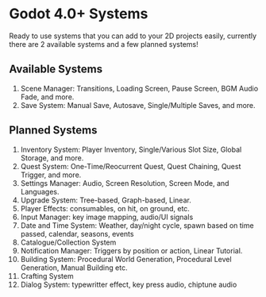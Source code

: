 # Godot 4.0+ Systems

Ready to use systems that you can add to your 2D projects easily,
currently there are 2 available systems and a few planned systems!

## Available Systems
1. Scene Manager: Transitions, Loading Screen, Pause Screen, BGM Audio Fade, and more.
2. Save System: Manual Save, Autosave, Single/Multiple Saves, and more.

## Planned Systems
1. Inventory System: Player Inventory, Single/Various Slot Size, Global Storage, and more.
2. Quest System: One-Time/Reocurrent Quest, Quest Chaining, Quest Trigger, and more.
3. Settings Manager: Audio, Screen Resolution, Screen Mode, and Languages.
4. Upgrade System: Tree-based, Graph-based, Linear.
5. Player Effects: consumables, on hit, on ground, etc.
6. Input Manager: key image mapping, audio/UI signals
7. Date and Time System: Weather, day/night cycle, spawn based on time passed, calendar, seasons, events
8. Catalogue/Collection System
9. Notification Manager: Triggers by position or action, Linear Tutorial.
10. Building System: Procedural World Generation, Procedural Level Generation, Manual Building etc.
11. Crafting System
12. Dialog System: typewritter effect, key press audio, chiptune audio
